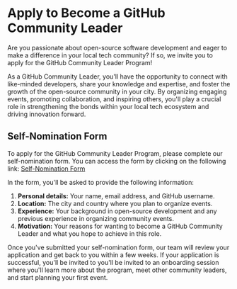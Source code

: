 # Apply to Become a GitHub Community Leader

Are you passionate about open-source software development and eager to make a difference in your local tech community? If so, we invite you to apply for the GitHub Community Leader Program!

As a GitHub Community Leader, you'll have the opportunity to connect with like-minded developers, share your knowledge and expertise, and foster the growth of the open-source community in your city. By organizing engaging events, promoting collaboration, and inspiring others, you'll play a crucial role in strengthening the bonds within your local tech ecosystem and driving innovation forward.

## Self-Nomination Form

To apply for the GitHub Community Leader Program, please complete our self-nomination form. You can access the form by clicking on the following link:
[Self-Nomination Form](https://example.com/self-nomination)

In the form, you'll be asked to provide the following information:

1. **Personal details:** Your name, email address, and GitHub username.
2. **Location:** The city and country where you plan to organize events.
3. **Experience:** Your background in open-source development and any previous experience in organizing community events.
4. **Motivation:** Your reasons for wanting to become a GitHub Community Leader and what you hope to achieve in this role.

Once you've submitted your self-nomination form, our team will review your application and get back to you within a few weeks. If your application is successful, you'll be invited to you'll be invited to an onboarding session where you'll learn more about the program, meet other community leaders, and start planning your first event.

